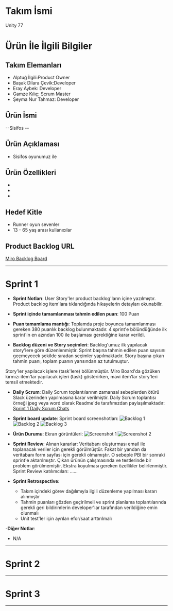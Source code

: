 # **Takım İsmi**

Unity 77

# Ürün İle İlgili Bilgiler

## Takım Elemanları

- Alptuğ İlgili:Product  Owner
- Başak Dilara Çevik:Developer
- Eray Aybek: Developer 
- Gamze Kılıç: Scrum Master
- Şeyma Nur Tahmaz: Developer

## Ürün İsmi

--Sisifos --

## Ürün Açıklaması

- Sisifos oyunumuz ile 

## Ürün Özellikleri

-
- 
- 

## Hedef Kitle

- Runner oyun sevenler
- 13 - 65 yaş arası kullanıcılar

## Product Backlog URL

[Miro Backlog Board](https://miro.com/app/board/uXjVO3OfjiQ=/)

---

# Sprint 1

- **Sprint Notları**: User Story'ler product backlog'ların içine yazılmıştır. Product backlog item'lara tıklandığında hikayelerin detayları okunabilir.

- **Sprint içinde tamamlanması tahmin edilen puan**: 100 Puan

- **Puan tamamlama mantığı**: Toplamda proje boyunca tamamlanması gereken 380 puanlık backlog bulunmaktadır. 4 sprint'e bölündüğünde ilk sprint'in en azından 100 ile başlaması gerektiğine karar verildi.

- **Backlog düzeni ve Story seçimleri**: Backlog'umuz ilk yapılacak story'lere göre düzenlenmiştir. Sprint başına tahmin edilen puan sayısını geçmeyecek şekilde sıradan seçimler yapılmaktadır. Story başına çıkan tahmin puanı, toplam puanın yarısından az tutulmuştur. 

Story'ler yapılacak işlere (task'lere) bölünmüştür. Miro Board'da gözüken kırmızı item'lar yapılacak işleri (task) gösterirken, mavi item'lar story'leri temsil etmektedir.

- **Daily Scrum**: Daily Scrum toplantılarının zamansal sebeplerden ötürü Slack üzerinden yapılmasına karar verilmiştir. Daily Scrum toplantısı örneği jpeg veya word olarak Readme'de tarafımızdan paylaşılmaktadır: [Sprint 1 Daily Scrum Chats](https://github.com/OyunveUygulamaAkademisi/BootcampScrumTemplate/blob/main/ProjectManagement/Sprint1Documents/DailyScrumMeetingNotesSprint1.docx?raw=true)
- **Sprint board update**: Sprint board screenshotları: 
![Backlog 1](https://github.com/sntahmaz/BootCamp/blob/main/sprintBoard.png) 
![Backlog 2]() 
![Backlog 3]()

- **Ürün Durumu**: Ekran görüntüleri:
  ![Screenshot 1](https://github.com/sntahmaz/BootCamp/blob/main/sisifos%20resmi.png)
  ![Screenshot 2]()

- **Sprint Review**: 
Alınan kararlar: Veritabanı oluşturması email ile toplanacak veriler için gerekli görülmüştür. Fakat bir yandan da veritabanı form sayfası için gerekli olmamıştır. O sebeple PBI bir sonraki sprint'e aktarılmıştır. Çıkan ürünün çalışmasında ve testlerinde bir problem görülmemiştir. Ekstra koyulması gereken özellikler belirlenmiştir. Sprint Review katılımcıları: ......

- **Sprint Retrospective:**
  - Takım içindeki görev dağılımıyla ilgili düzenleme yapılması kararı alınmıştır
  - Tahmin puanları gözden geçirilmeli ve sprint planlama toplantılarında gerekli geri bildirimlerin developer'lar tarafından verildiğine emin olunmalı
  - Unit test'ler için ayrılan efor/saat arttırılmalı 

-**Diğer Notlar**:
- N/A

---

# Sprint 2


---

# Sprint 3

---
